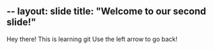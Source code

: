 --
layout: slide
title: "Welcome to our second slide!"
---
Hey there! This is learning git
Use the left arrow to go back!
